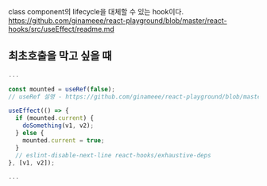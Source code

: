 class component의 lifecycle을 대체할 수 있는 hook이다.
https://github.com/ginameee/react-playground/blob/master/react-hooks/src/useEffect/readme.md

## 최초호출을 막고 싶을 때

```js
...

const mounted = useRef(false);
// useRef 설명 - https://github.com/ginameee/react-playground/blob/master/react-hooks/src/useRef/readme.md

useEffect(() => {
  if (mounted.current) {
    doSomething(v1, v2);
  } else {
    mounted.current = true;
  }
  // eslint-disable-next-line react-hooks/exhaustive-deps
}, [v1, v2]);

...
```
